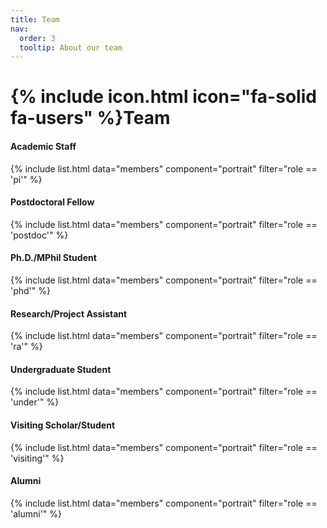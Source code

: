 ```yaml
---
title: Team
nav:
  order: 3
  tooltip: About our team
---
```


# {% include icon.html icon="fa-solid fa-users" %}Team


#### Academic Staff
{% include list.html data="members" component="portrait" filter="role == 'pi'"  %}
#### Postdoctoral Fellow
{% include list.html data="members" component="portrait" filter="role == 'postdoc'" %}
#### Ph.D./MPhil Student
{% include list.html data="members" component="portrait" filter="role == 'phd'" %}
#### Research/Project Assistant
{% include list.html data="members" component="portrait" filter="role == 'ra'" %}
#### Undergraduate Student
{% include list.html data="members" component="portrait" filter="role == 'under'" %}
#### Visiting Scholar/Student
{% include list.html data="members" component="portrait" filter="role == 'visiting'" %}
#### Alumni
{% include list.html data="members" component="portrait" filter="role == 'alumni'" %}

